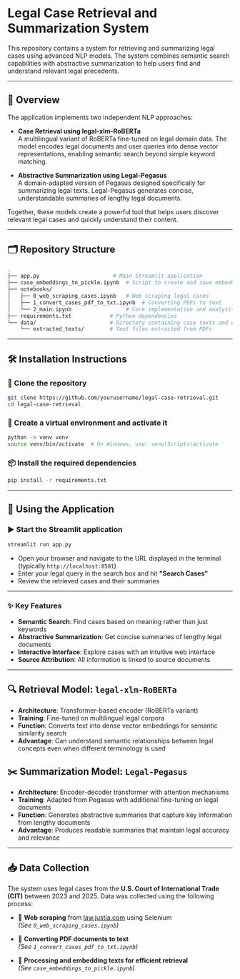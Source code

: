 # Legal Case Retrieval and Summarization System

This repository contains a system for retrieving and summarizing legal cases using advanced NLP models. The system combines semantic search capabilities with abstractive summarization to help users find and understand relevant legal precedents.

---

## 🧠 Overview

The application implements two independent NLP approaches:

- **Case Retrieval using legal-xlm-RoBERTa**  
  A multilingual variant of RoBERTa fine-tuned on legal domain data. The model encodes legal documents and user queries into dense vector representations, enabling semantic search beyond simple keyword matching.

- **Abstractive Summarization using Legal-Pegasus**  
  A domain-adapted version of Pegasus designed specifically for summarizing legal texts. Legal-Pegasus generates concise, understandable summaries of lengthy legal documents.

Together, these models create a powerful tool that helps users discover relevant legal cases and quickly understand their content.

---

## 🗂️ Repository Structure
```bash
.
├── app.py                       # Main Streamlit application
├── case_embeddings_to_pickle.ipynb  # Script to create and save embeddings
├── notebooks/
│   ├── 0_web_scraping_cases.ipynb   # Web scraping legal cases
│   ├── 1_convert_cases_pdf_to_txt.ipynb  # Converting PDFs to text
│   └── 2_main.ipynb                 # Core implementation and analysis
├── requirements.txt            # Python dependencies
└── data/                       # Directory containing case texts and embeddings
    └── extracted_texts/        # Text files extracted from PDFs
```
---

## 🛠️ Installation Instructions

### 📁 Clone the repository

```bash
git clone https://github.com/yourusername/legal-case-retrieval.git
cd legal-case-retrieval
```

### 🧪 Create a virtual environment and activate it

```bash
python -m venv venv
source venv/bin/activate  # On Windows, use: venv\Scripts\activate
```
### 📦 Install the required dependencies

```bash
pip install -r requirements.txt
```
---

## 🚀 Using the Application 
### ▶️ Start the Streamlit application

```bash
streamlit run app.py
```

- Open your browser and navigate to the URL displayed in the terminal (typically `http://localhost:8501`)
- Enter your legal query in the search box and hit **"Search Cases"**
- Review the retrieved cases and their summaries

---

### ✨ Key Features

- **Semantic Search**: Find cases based on meaning rather than just keywords  
- **Abstractive Summarization**: Get concise summaries of lengthy legal documents  
- **Interactive Interface**: Explore cases with an intuitive web interface  
- **Source Attribution**: All information is linked to source documents  

---
## 🔍 Retrieval Model: `legal-xlm-RoBERTa`

- **Architecture**: Transformer-based encoder (RoBERTa variant)  
- **Training**: Fine-tuned on multilingual legal corpora  
- **Function**: Converts text into dense vector embeddings for semantic similarity search  
- **Advantage**: Can understand semantic relationships between legal concepts even when different terminology is used  

## ✂️ Summarization Model: `Legal-Pegasus`

- **Architecture**: Encoder-decoder transformer with attention mechanisms  
- **Training**: Adapted from Pegasus with additional fine-tuning on legal documents  
- **Function**: Generates abstractive summaries that capture key information from lengthy documents  
- **Advantage**: Produces readable summaries that maintain legal accuracy and relevance  

---

## 📥 Data Collection

The system uses legal cases from the **U.S. Court of International Trade (CIT)** between 2023 and 2025. Data was collected using the following process:

- 🔎 **Web scraping** from [law.justia.com](https://law.justia.com) using Selenium  
  *(See `0_web_scraping_cases.ipynb`)*

- 📄 **Converting PDF documents to text**  
  *(See `1_convert_cases_pdf_to_txt.ipynb`)*

- 🧠 **Processing and embedding texts for efficient retrieval**  
  *(See `case_embeddings_to_pickle.ipynb`)*
